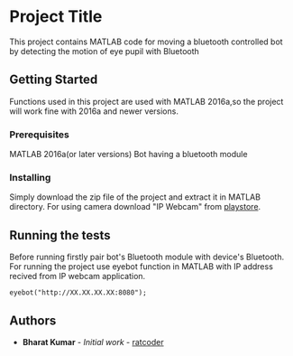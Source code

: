 # Project Title
This project contains MATLAB code for moving a bluetooth controlled bot by detecting the motion of eye pupil with Bluetooth

## Getting Started
Functions used in this project are used with MATLAB 2016a,so the project will work fine with 2016a and newer versions. 

### Prerequisites
MATLAB 2016a(or later versions)
Bot having a bluetooth module

### Installing
Simply download the zip file of the project and extract it in MATLAB directory. For using camera download "IP Webcam" from [playstore](https://play.google.com/store/apps/details?id=com.pas.webcam&hl=en).

## Running the tests
Before running firstly pair bot's Bluetooth module with device's Bluetooth. For running the project use eyebot function in MATLAB with IP address recived from IP webcam application.
```
eyebot("http://XX.XX.XX.XX:8080");
```

## Authors

* **Bharat Kumar** - *Initial work* - [ratcoder](https://github.com/ratcoder)

